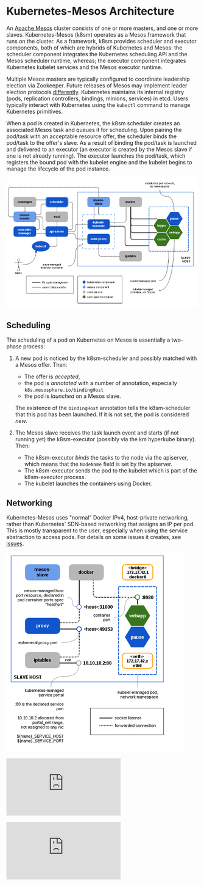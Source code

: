 # Kubernetes-Mesos Architecture

An [Apache Mesos][1] cluster consists of one or more masters, and one or more slaves.
Kubernetes-Mesos (k8sm) operates as a Mesos framework that runs on the cluster.
As a framework, k8sm provides scheduler and executor components, both of which are hybrids of Kubernetes and Mesos:
the scheduler component integrates the Kubernetes scheduling API and the Mesos scheduler runtime, whereas;
the executor component integrates Kubernetes kubelet services and the Mesos executor runtime.

Multiple Mesos masters are typically configured to coordinate leadership election via Zookeeper.
Future releases of Mesos may implement leader election protocols [differently][2].
Kubernetes maintains its internal registry (pods, replication controllers, bindings, minions, services) in etcd.
Users typically interact with Kubernetes using the `kubectl` command to manage Kubernetes primitives.

When a pod is created in Kubernetes, the k8sm scheduler creates an associated Mesos task and queues it for scheduling.
Upon pairing the pod/task with an acceptable resource offer, the scheduler binds the pod/task to the offer's slave.
As a result of binding the pod/task is launched and delivered to an executor (an executor is created by the Mesos slave if one is not already running).
The executor launches the pod/task, which registers the bound pod with the kubelet engine and the kubelet begins to manage the lifecycle of the pod instance.

![Architecture Diagram](architecture.png)

## Scheduling

The scheduling of a pod on Kubernetes on Mesos is essentially a two-phase process:

1. A new pod is noticed by the k8sm-scheduler and possibly matched with a
   Mesos offer. Then:

   - The offer is *accepted*,
   - the pod is *annotated* with a number of annotation, especially `k8s.mesosphere.io/bindingHost`
   - the pod is *launched* on a Mesos slave.

   The existence of the `bindingHost` annotation tells the k8sm-scheduler that this pod has been launched. If it is not set, the pod is considered *new*.

2. The Mesos slave receives the task launch event and starts (if not running yet) the k8sm-executor (possibly via the km hyperkube binary). Then:

    - The k8sm-executor *binds* the tasks to the node via the apiserver, which means that the `NodeName` field is set by the apiserver.
    - The k8sm-executor sends the pod to the kubelet which is part of the k8sm-executor process.
    - The kubelet launches the containers using Docker.

## Networking

Kubernetes-Mesos uses "normal" Docker IPv4, host-private networking, rather than Kubernetes' SDN-based networking that assigns an IP per pod. This is mostly transparent to the user, especially when using the service abstraction to access pods. For details on some issues it creates, see [issues][3].

![Network Diagram](networking.png)

[1]: http://mesos.apache.org/
[2]: https://issues.apache.org/jira/browse/MESOS-1806
[3]: issues.md#service-endpoints

[![Analytics](https://kubernetes-site.appspot.com/UA-36037335-10/GitHub/contrib/mesos/docs/README.md?pixel)]()


[![Analytics](https://kubernetes-site.appspot.com/UA-36037335-10/GitHub/contrib/mesos/docs/architecture.md?pixel)]()
